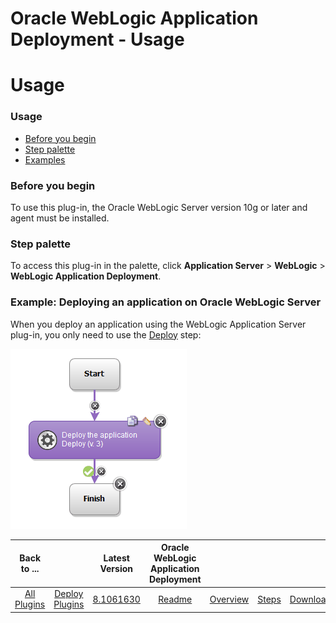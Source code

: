 
Oracle WebLogic Application Deployment - Usage
==============================================

# Usage


### Usage




* [Before you begin](#before_you_begin)
* [Step palette](#palette)
* [Examples](#example)


### **Before you begin**

To use this plug-in, the Oracle WebLogic Server version 10g or later and agent must be installed.


### **Step palette**

To access this plug-in in the palette, click **Application Server** > **WebLogic** > **WebLogic Application Deployment**.


### **Example: Deploying an application on Oracle WebLogic Server**

When you deploy an application using the WebLogic Application Server plug-in, you only need to use the [Deploy](https://urbancode.github.io/IBM-UCx-PLUGIN-DOCS/UCD/plugin-air-WebLogic-Application-Deployment/steps.html#deploy) step:

[![deployweblogic](deployweblogic.gif)](deployweblogic.gif)


|Back to ...||Latest Version|Oracle WebLogic Application Deployment ||||
| :---: | :---: | :---: | :---: | :---: | :---: | :---: |
|[All Plugins](../../index.md)|[Deploy Plugins](../README.md)|[8.1061630](https://raw.githubusercontent.com/UrbanCode/IBM-UCD-PLUGINS/main/files/plugin-air-WebLogic-Application-Deployment/plugin-air-WebLogic-Application-Deployment-8.1061630.zip)|[Readme](README.md)|[Overview](overview.md)|[Steps](steps.md)|[Downloads](downloads.md)|

